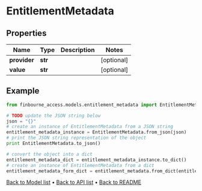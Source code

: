 # EntitlementMetadata


## Properties
Name | Type | Description | Notes
------------ | ------------- | ------------- | -------------
**provider** | **str** |  | [optional] 
**value** | **str** |  | [optional] 

## Example

```python
from finbourne_access.models.entitlement_metadata import EntitlementMetadata

# TODO update the JSON string below
json = "{}"
# create an instance of EntitlementMetadata from a JSON string
entitlement_metadata_instance = EntitlementMetadata.from_json(json)
# print the JSON string representation of the object
print EntitlementMetadata.to_json()

# convert the object into a dict
entitlement_metadata_dict = entitlement_metadata_instance.to_dict()
# create an instance of EntitlementMetadata from a dict
entitlement_metadata_form_dict = entitlement_metadata.from_dict(entitlement_metadata_dict)
```
[Back to Model list](../README.md#documentation-for-models) &#8226; [Back to API list](../README.md#documentation-for-api-endpoints) &#8226; [Back to README](../README.md)


